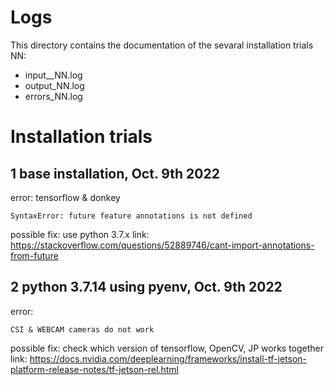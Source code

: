 # Logs
This directory contains the documentation of the sevaral installation trials NN:
- input__NN.log
- output_NN.log
- errors_NN.log

# Installation trials

## 1 base installation, Oct. 9th 2022
error: tensorflow & donkey
```
SyntaxError: future feature annotations is not defined
```

possible fix: use python 3.7.x
link: https://stackoverflow.com/questions/52889746/cant-import-annotations-from-future

## 2 python 3.7.14 using pyenv, Oct. 9th 2022
error: 
```
CSI & WEBCAM cameras do not work
```
possible fix: check which version of tensorflow, OpenCV, JP works together
link: https://docs.nvidia.com/deeplearning/frameworks/install-tf-jetson-platform-release-notes/tf-jetson-rel.html
